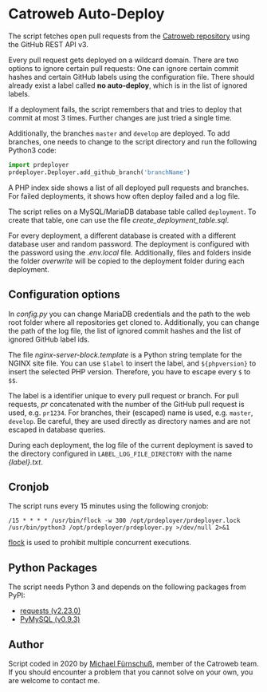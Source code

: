 # Catroweb Auto-Deploy
The script fetches open pull requests from the [Catroweb repository](https://github.com/Catrobat/Catroweb-Symfony) 
using the GitHub REST API v3.

Every pull request gets deployed on a wildcard domain. There are two options to ignore certain pull requests: 
One can ignore certain commit hashes and certain GitHub labels using the configuration file. 
There should already exist a label called **no auto-deploy**, which is in the list of ignored labels.

If a deployment fails, the script remembers that and tries to deploy that commit at most 3 times. 
Further changes are just tried a single time.

Additionally, the branches `master` and `develop` are deployed. 
To add branches, one needs to change to the script directory and run the following Python3 code:
```python
import prdeployer
prdeployer.Deployer.add_github_branch('branchName')
```

A PHP index side shows a list of all deployed pull requests and branches. For failed deployments, 
it shows how often deploy failed and a log file.

The script relies on a MySQL/MariaDB database table called `deployment`. 
To create that table, one can use the file *create_deployment_table.sql*.

For every deployment, a different database is created with a different database user and random password. 
The deployment is configured with the password using the *.env.local* file. 
Additionally, files and folders inside the folder *overwrite* will be copied to the deployment folder during each deployment.

## Configuration options
In _config.py_ you can change MariaDB credentials 
and the path to the web root folder where all repositories get cloned to.
Additionally, you can change the path of the log file, the list of ignored commit hashes 
and the list of ignored GitHub label ids.

The file _nginx-server-block.template_ is a Python string template for the NGINX site file.
You can use `$label` to insert the label, and `${phpversion}` to insert the selected PHP version. 
Therefore, you have to escape every `$` to `$$`.

The label is a identifier unique to every pull request or branch.
For pull requests, _pr_ concatenated with the number of the GitHub pull request is used, e.g. `pr1234`.
For branches, their (escaped) name is used, e.g. `master`, `develop`. 
Be careful, they are used directly as directory names and are not escaped in database queries.

During each deployment, the log file of the current deployment is saved 
to the directory configured in `LABEL_LOG_FILE_DIRECTORY` with the name *{label}.txt*. 

## Cronjob
The script runs every 15 minutes using the following cronjob:

```
/15 * * * * /usr/bin/flock -w 300 /opt/prdeployer/prdeployer.lock /usr/bin/python3 /opt/prdeployer/prdeployer.py >/dev/null 2>&1
```

[flock](https://linux.die.net/man/2/flock) is used to prohibit multiple concurrent executions.


## Python Packages
The script needs Python 3 and depends on the following packages from PyPI:
 * [requests (v2.23.0)](https://pypi.org/project/requests/)
 * [PyMySQL (v0.9.3)](https://pypi.org/project/pymysql/)

## Author
Script coded in 2020 by [Michael Fürnschuß](https://www.mf.at), member of the Catroweb team.
If you should encounter a problem that you cannot solve on your own, you are welcome to contact me.